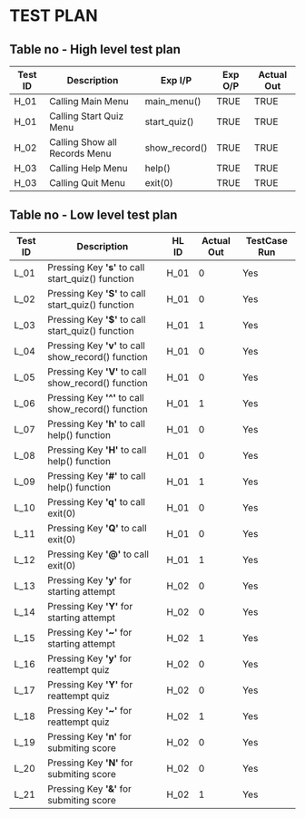 # TEST PLAN

## Table no - High level test plan

| **Test ID** | **Description**                                              | **Exp I/P** | **Exp O/P** | **Actual Out** | 
|-------------|--------------------------------------------------------------|-------------|-------------|----------------|
|  H_01       |Calling Main Menu|main_menu()|TRUE|TRUE|
|  H_01       |Calling Start Quiz Menu|start_quiz()|TRUE|TRUE|
|  H_02       |Calling Show all Records Menu|show_record()|TRUE|TRUE|
|  H_03       |Calling Help Menu|help()|TRUE|TRUE|
|  H_03       |Calling Quit Menu|exit(0)|TRUE|TRUE|


## Table no - Low level test plan

| **Test ID** | **Description**                                              |HL ID| **Actual Out** |**TestCase Run**  |    
|-------------|--------------------------------------------------------------|-----|------------------|------------------|
|  L_01       |Pressing Key **'s'** to call start_quiz() function|H_01|0|Yes |
|  L_02       |Pressing Key **'S'** to call start_quiz() function|H_01|0|Yes |
|  L_03       |Pressing Key **'$'** to call start_quiz() function|H_01|1|Yes |
|  L_04       |Pressing Key **'v'** to call show_record() function|H_01|0|Yes |
|  L_05       |Pressing Key **'V'** to call show_record() function|H_01|0|Yes |
|  L_06       |Pressing Key **'^'** to call show_record() function|H_01|1|Yes |
|  L_07       |Pressing Key **'h'** to call help() function|H_01|0|Yes |
|  L_08       |Pressing Key **'H'** to call help() function|H_01|0|Yes |
|  L_09       |Pressing Key **'#'** to call help() function|H_01|1|Yes |
|  L_10       |Pressing Key **'q'** to call exit(0)|H_01|0|Yes |
|  L_11       |Pressing Key **'Q'** to call exit(0)|H_01|0|Yes |
|  L_12       |Pressing Key **'@'** to call exit(0)|H_01|1|Yes |
|  L_13       |Pressing Key **'y'** for starting attempt |H_02|0|Yes |
|  L_14       |Pressing Key **'Y'** for starting attempt |H_02|0|Yes |
|  L_15       |Pressing Key **'~'** for starting attempt |H_02|1|Yes |
|  L_16       |Pressing Key **'y'** for reattempt quiz |H_02|0|Yes |
|  L_17       |Pressing Key **'Y'** for reattempt quiz |H_02|0|Yes |
|  L_18       |Pressing Key **'~'** for reattempt quiz |H_02|1|Yes |
|  L_19       |Pressing Key **'n'** for submiting score |H_02|0|Yes |
|  L_20       |Pressing Key **'N'** for submiting score |H_02|0|Yes |
|  L_21       |Pressing Key **'&'** for submiting score |H_02|1|Yes |